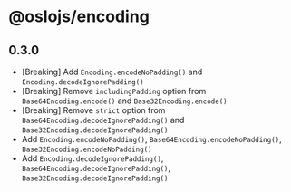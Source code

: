 # @oslojs/encoding

## 0.3.0

- [Breaking] Add `Encoding.encodeNoPadding()` and `Encoding.decodeIgnorePadding()`
- [Breaking] Remove `includingPadding` option from `Base64Encoding.encode()` and `Base32Encoding.encode()`
- [Breaking] Remove `strict` option from `Base64Encoding.decodeIgnorePadding()` and `Base32Encoding.decodeIgnorePadding()`
- Add `Encoding.encodeNoPadding()`,  `Base64Encoding.encodeNoPadding()`,  `Base32Encoding.encodeNoPadding()`
- Add `Encoding.decodeIgnorePadding()`,  `Base64Encoding.decodeIgnorePadding()`,  `Base32Encoding.decodeIgnorePadding()`